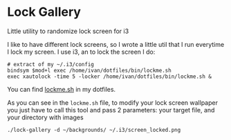 # Lock Gallery
Little utility to randomize lock screen for i3

I like to have different lock screens, so I wrote a little util that I run everytime I lock my screen. I use i3, an to lock the screen I do:

    # extract of my ~/.i3/config
    bindsym $mod+l exec /home/ivan/dotfiles/bin/lockme.sh
    exec xautolock -time 5 -locker /home/ivan/dotfiles/bin/lockme.sh &
  
You can find [lockme.sh](https://github.com/ipedrazas/dotfiles/blob/master/bin/lockme.sh) in my dotfiles.

As you can see in the `lockme.sh` file, to modify your lock screen wallpaper you just have to call this tool and pass 2 parameters: your target file, and your directory with images

    ./lock-gallery -d ~/backgrounds/ ~/.i3/screen_locked.png
